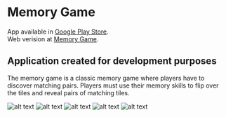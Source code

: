 # Memory Game

App available in [Google Play Store](https://play.google.com/store/apps/details?id=com.memorygamerscode.app). </br>
Web verision at [Memory Game](https://rscode.site/app/memory/).


## Application created for development purposes

The memory game is a classic memory game where players have to discover matching pairs. Players must use their memory skills to flip over the tiles and reveal pairs of matching tiles.

![alt text](https://rscode.site/files/memorygame/11.png)
![alt text](https://rscode.site/files/memorygame/22.png)
![alt text](https://rscode.site/files/memorygame/33.png)
![alt text](https://rscode.site/files/memorygame/44.png)
![alt text](https://rscode.site/files/memorygame/55.png)
